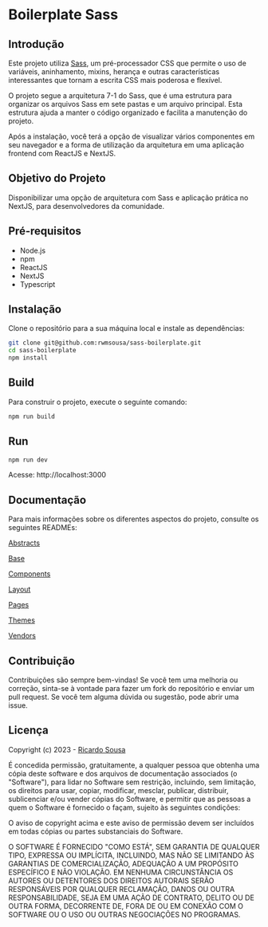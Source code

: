 # Boilerplate Sass

## Introdução

Este projeto utiliza [Sass](https://sass-guidelin.es/), um pré-processador CSS que permite o uso de variáveis, aninhamento, mixins, herança e outras características interessantes que tornam a escrita CSS mais poderosa e flexível. 

O projeto segue a arquitetura 7-1 do Sass, que é uma estrutura para organizar os arquivos Sass em sete pastas e um arquivo principal. Esta estrutura ajuda a manter o código organizado e facilita a manutenção do projeto.

Após a instalação, você terá a opção de visualizar vários componentes em seu navegador e a forma de utilização da arquitetura em uma aplicação frontend com ReactJS e NextJS.

## Objetivo do Projeto

Disponibilizar uma opção de arquitetura com Sass e aplicação prática no NextJS, para desenvolvedores da comunidade.

## Pré-requisitos

- Node.js
- npm
- ReactJS
- NextJS
- Typescript

## Instalação

Clone o repositório para a sua máquina local e instale as dependências:

```bash
git clone git@github.com:rwmsousa/sass-boilerplate.git
cd sass-boilerplate
npm install
```

## Build

Para construir o projeto, execute o seguinte comando:

```bash
npm run build
```

## Run

```bash
npm run dev
```
Acesse: http://localhost:3000

## Documentação

Para mais informações sobre os diferentes aspectos do projeto, consulte os seguintes READMEs:

[Abstracts](https://github.com/rwmsousa/sass-boilerplate/blob/master/stylesheets/abstracts/README.md)

[Base](https://github.com/rwmsousa/sass-boilerplate/blob/master/stylesheets/base/README.md)

[Components](https://github.com/rwmsousa/sass-boilerplate/blob/master/stylesheets/components/README.md)

[Layout](https://github.com/rwmsousa/sass-boilerplate/blob/master/stylesheets/layout/README.md)

[Pages](https://github.com/rwmsousa/sass-boilerplate/blob/master/stylesheets/pages/README.md)

[Themes](https://github.com/rwmsousa/sass-boilerplate/blob/master/stylesheets/themes/README.md)

[Vendors](https://github.com/rwmsousa/sass-boilerplate/blob/master/stylesheets/vendors/README.md)

## Contribuição

Contribuições são sempre bem-vindas! Se você tem uma melhoria ou correção, sinta-se à vontade para fazer um fork do repositório e enviar um pull request. Se você tem alguma dúvida ou sugestão, pode abrir uma issue.

## Licença

Copyright (c) 2023 - [Ricardo Sousa](https://github.com/rwmsousa)

É concedida permissão, gratuitamente, a qualquer pessoa que obtenha uma cópia
deste software e dos arquivos de documentação associados (o "Software"), para lidar
no Software sem restrição, incluindo, sem limitação, os direitos
para usar, copiar, modificar, mesclar, publicar, distribuir, sublicenciar e/ou vender
cópias do Software, e permitir que as pessoas a quem o Software é
fornecido o façam, sujeito às seguintes condições:

O aviso de copyright acima e este aviso de permissão devem ser incluídos em todas
cópias ou partes substanciais do Software.

O SOFTWARE É FORNECIDO "COMO ESTÁ", SEM GARANTIA DE QUALQUER TIPO, EXPRESSA OU
IMPLÍCITA, INCLUINDO, MAS NÃO SE LIMITANDO ÀS GARANTIAS DE COMERCIALIZAÇÃO,
ADEQUAÇÃO A UM PROPÓSITO ESPECÍFICO E NÃO VIOLAÇÃO. EM NENHUMA CIRCUNSTÂNCIA
OS AUTORES OU DETENTORES DOS DIREITOS AUTORAIS SERÃO RESPONSÁVEIS POR QUALQUER RECLAMAÇÃO, DANOS OU OUTRA
RESPONSABILIDADE, SEJA EM UMA AÇÃO DE CONTRATO, DELITO OU DE OUTRA FORMA, DECORRENTE DE,
FORA DE OU EM CONEXÃO COM O SOFTWARE OU O USO OU OUTRAS NEGOCIAÇÕES NO
PROGRAMAS.